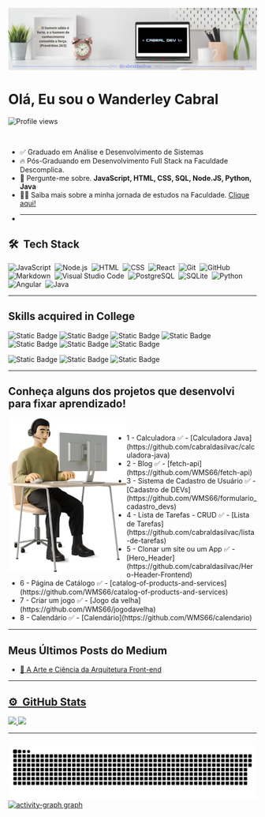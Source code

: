 ![GitHub_image](GitHub_image.png)
<!--
<img
    align="right"
    height="500em" 
    src="https://raw.githubusercontent.com/gist/cabraldasilvac/a075744cf63286024ed6aa359c77fbc4/raw/fc63027629d65aeb72b4351c60e18e4fbb550e74/gitHub-card.svg"
/>
-->
<h1 align="left"> 
    Olá, Eu sou o Wanderley Cabral
</h1>
<p align="left"><img src="https://komarev.com/ghpvc/?username=cabraldasilvac&color=yellow" alt="Profile views" /></p><br>

- ✅ Graduado em Análise e Desenvolvimento de Sistemas
- 🔥 Pós-Graduando em Desenvolvimento Full Stack na Faculdade Descomplica.<br/>
- 💬 Pergunte-me sobre. **JavaScript, HTML, CSS, SQL, Node.JS, Python, Java**
- 👨‍💻 Saiba mais sobre a minha jornada de estudos na Faculdade. [Clique aqui!](https://website-red-eight.vercel.app/)
- <hr />

<div style="display: inline_block">
    <div class="techstack">
        <h2>🛠 &nbsp;Tech Stack</h2>

![JavaScript](https://img.shields.io/badge/-JavaScript-05122A?style=flat&logo=javascript)&nbsp;
![Node.js](https://img.shields.io/badge/-Node.js-05122A?style=flat&logo=node.js)&nbsp;
![HTML](https://img.shields.io/badge/-HTML-05122A?style=flat&logo=HTML5)&nbsp;
![CSS](https://img.shields.io/badge/-CSS-05122A?style=flat&logo=CSS3&logoColor=1572B6)&nbsp;
![React](https://img.shields.io/badge/-React-05122A?style=flat&logo=react)&nbsp;
![Git](https://img.shields.io/badge/-Git-05122A?style=flat&logo=git)&nbsp;
![GitHub](https://img.shields.io/badge/-GitHub-05122A?style=flat&logo=github)&nbsp;
![Markdown](https://img.shields.io/badge/-Markdown-05122A?style=flat&logo=markdown)&nbsp;
![Visual Studio Code](https://img.shields.io/badge/-Visual%20Studio%20Code-05122A?style=flat&logo=visual-studio-code&logoColor=007ACC)&nbsp;
![PostgreSQL](https://img.shields.io/badge/-PostgreSQL-05122A?style=flat&logo=postgresql)&nbsp;
![SQLite](https://img.shields.io/badge/-SQLite-05122A?style=flat&logo=sqlite)&nbsp;
![Python](https://img.shields.io/badge/-Python-05122A?style=flat&logo=python)&nbsp;
![Angular](https://img.shields.io/badge/-Angular-05122A?style=flat&logo=angular)&nbsp;
![Java](https://img.shields.io/badge/-Java-05122A?style=flat&logo=java)&nbsp;

</div>
</div>
<hr />
<div style="display: inline_block>

<div class="skills">

<h2>Skills acquired in College</h2>

![Static Badge](https://img.shields.io/badge/Frontend-8b2ae2)
![Static Badge](https://img.shields.io/badge/Backend-8be2a8)
![Static Badge](https://img.shields.io/badge/UX_Experiencia_do_Usuário-373d5a)
![Static Badge](https://img.shields.io/badge/Estrutura_de_Dados-e2d38b)
![Static Badge](https://img.shields.io/badge/Modelagem_de_Banco_de_Dados-8b2ae2)
![Static Badge](https://img.shields.io/badge/Cloud_Computing-8be2a8)
![Static Badge](https://img.shields.io/badge/Devops-373d5a)&nbsp;

![Static Badge](https://img.shields.io/badge/Lógica_de_Programação-e2d38b)
![Static Badge](https://img.shields.io/badge/Design_de_Software-e28bc6)
![Static Badge](https://img.shields.io/badge/Desenvolvimento_Mobile-298dee)

</div>
</div>

<hr />
<div class="projects" >
    <h2 align="left" > Conheça alguns dos projetos que desenvolvi para fixar aprendizado!</h2>

   <img align="left" src="project_image.png" alt="drawing" style="width:240px;"/>
   <br>
    <div>
        <ul>
            <li> 1 - Calculadora ✅ - [Calculadora Java](https://github.com/cabraldasilvac/calculadora-java)</li>
            <li>2 - Blog ✅ - [fetch-api](https://github.com/WMS66/fetch-api)</li>
            <li>3 - Sistema de Cadastro de Usuário ✅ - [Cadastro de DEVs](https://github.com/WMS66/formulario_cadastro_devs)</li>
            <li>4 - Lista de Tarefas - CRUD ✅ - [Lista de Tarefas](https://github.com/cabraldasilvac/lista-de-tarefas)</li>
            <li>5 - Clonar um site ou um App ✅ - [Hero_Header](https://github.com/cabraldasilvac/Hero-Header-Frontend)</li>
            <li>6 - Página de Catálogo ✅ - [catalog-of-products-and-services](https://github.com/WMS66/catalog-of-products-and-services)</li>
            <li>7 - Criar um jogo ✅ - [Jogo da velha](https://github.com/WMS66/jogodavelha)</li>
            <li>8 - Calendário ✅ - [Calendário](https://github.com/WMS66/calendario)</li>
        </ul>
    </div>
</div>
<hr />

<div class="BlogPost">
    <h2> Meus Últimos Posts do Medium</h2>

 <!-- BLOG-POST-LIST:START -->
- [🎨 A Arte e Ciência da Arquitetura Front-end](https://dev.to/wanderleycabral-dev/a-arte-e-ciencia-da-arquitetura-front-end-419p)
<!-- BLOG-POST-LIST:END -->

</div>
<hr />

<div class="analytics">
<a href="https://github.com/cabraldasilvac">
    <h2>⚙️ &nbsp;GitHub Stats</h2>
        <img width="530em" src="https://github-readme-stats-sigma-five.vercel.app/api?username=cabraldasilvac&show_icons=true&theme=tokyonight&include_all_commits=true&count_private=true" /> 
        <img width="530em" src="https://github-readme-stats-sigma-five.vercel.app/api/top-langs/?username=cabraldasilvac&layout=compact&langs_count=5&theme=tokyonight" />
</div>
<hr />
</div>

###

<div align="left">
    <img src="https://raw.githubusercontent.com/cabraldasilvac/cabraldasilvac/output/snake.svg" alt="Snake animation" />
</div>

<div align="left">
  <img src="https://github-readme-activity-graph.vercel.app/graph?username=cabraldasilvac&radius=16&theme=react&area=true&order=5" height="300" alt="activity-graph graph"  />
</div>

###
